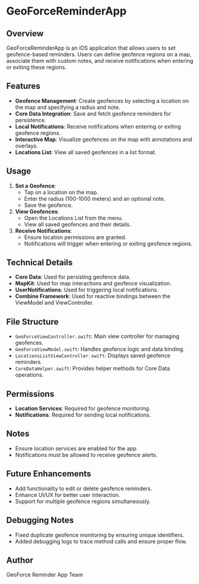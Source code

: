 # GeoForceReminderApp
## Overview
GeoForceReminderApp is an iOS application that allows users to set geofence-based reminders. Users can define geofence regions on a map, associate them with custom notes, and receive notifications when entering or exiting these regions.

## Features
- **Geofence Management**: Create geofences by selecting a location on the map and specifying a radius and note.
- **Core Data Integration**: Save and fetch geofence reminders for persistence.
- **Local Notifications**: Receive notifications when entering or exiting geofence regions.
- **Interactive Map**: Visualize geofences on the map with annotations and overlays.
- **Locations List**: View all saved geofences in a list format.

## Usage
1. **Set a Geofence**:
   - Tap on a location on the map.
   - Enter the radius (100-1000 meters) and an optional note.
   - Save the geofence.
2. **View Geofences**:
   - Open the Locations List from the menu.
   - View all saved geofences and their details.
3. **Receive Notifications**:
   - Ensure location permissions are granted.
   - Notifications will trigger when entering or exiting geofence regions.

## Technical Details
- **Core Data**: Used for persisting geofence data.
- **MapKit**: Used for map interactions and geofence visualization.
- **UserNotifications**: Used for triggering local notifications.
- **Combine Framework**: Used for reactive bindings between the ViewModel and ViewController.

## File Structure
- `GeoForceViewController.swift`: Main view controller for managing geofences.
- `GeoForceViewModel.swift`: Handles geofence logic and data binding.
- `LocationsListViewController.swift`: Displays saved geofence reminders.
- `CoreDataHelper.swift`: Provides helper methods for Core Data operations.

## Permissions
- **Location Services**: Required for geofence monitoring.
- **Notifications**: Required for sending local notifications.

## Notes
- Ensure location services are enabled for the app.
- Notifications must be allowed to receive geofence alerts.

## Future Enhancements
- Add functionality to edit or delete geofence reminders.
- Enhance UI/UX for better user interaction.
- Support for multiple geofence regions simultaneously.

## Debugging Notes
- Fixed duplicate geofence monitoring by ensuring unique identifiers.
- Added debugging logs to trace method calls and ensure proper flow.

## Author
GeoForce Reminder App Team

